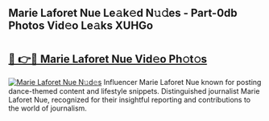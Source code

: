## Marie Laforet Nue Le𝚊k𝚎d N𝚞𝚍es - Part-0db Photos Vid𝚎o Le𝚊ks XUHGo

# <h2><a href="http://fb9upmq.evod.top/?m=Marie+Laforet+Nue">🔗 👉🔴 Marie Laforet Nue Vid𝚎o Ph𝚘t𝚘s</a></h2>

[![Marie Laforet Nue N𝚞d𝚎s](https://i.imgur.com/8V9OHl7.gif)](http://fb9upmq.evod.top/?m=Marie+Laforet+Nue)
Influencer Marie Laforet Nue known for posting dance-themed content and lifestyle snippets. Distinguished journalist Marie Laforet Nue, recognized for their insightful reporting and contributions to the world of journalism. 
